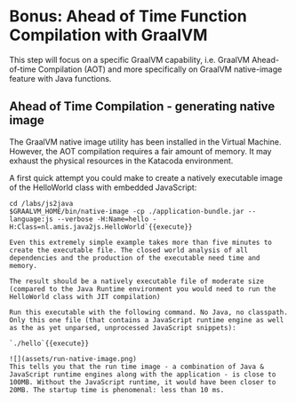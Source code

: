 # Bonus: Ahead of Time Function Compilation with GraalVM

This step will focus on a specific GraalVM capability, i.e. GraalVM Ahead-of-time Compilation (AOT) and more specifically on GraalVM native-image feature with Java functions.

## Ahead of Time Compilation - generating native image 

The GraalVM native image utility has been installed in the Virtual Machine. However, the AOT compilation requires a fair amount of memory. It may exhaust the physical resources in the Katacoda environment. 

A first quick attempt you could make to create a natively executable image of the HelloWorld class with embedded JavaScript:

```
cd /labs/js2java
$GRAALVM_HOME/bin/native-image -cp ./application-bundle.jar --language:js --verbose -H:Name=hello -H:Class=nl.amis.java2js.HelloWorld`{{execute}}

Even this extremely simple example takes more than five minutes to create the executable file. The closed world analysis of all dependencies and the production of the executable need time and memory.

The result should be a natively executable file of moderate size (compared to the Java Runtime environment you would need to run the HelloWorld class with JIT compilation)

Run this executable with the following command. No Java, no classpath. Only this one file (that contains a JavaScript runtime engine as well as the as yet unparsed, unprocessed JavaScript snippets):

`./hello`{{execute}}

![](assets/run-native-image.png)
This tells you that the run time image - a combination of Java & JavaScript runtime engines along with the application - is close to 100MB. Without the JavaScript runtime, it would have been closer to 20MB. The startup time is phenomenal: less than 10 ms.